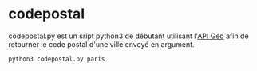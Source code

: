 # codepostal

codepostal.py est un sript python3 de débutant utilisant l'[API Géo][1] afin de retourner le code postal d'une ville envoyé en argument.

	python3 codepostal.py paris


[1]: https://api.gouv.fr/api/api-geo.html